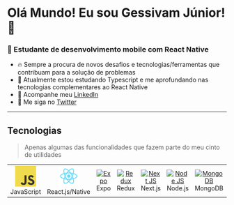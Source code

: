 # Olá Mundo! Eu sou Gessivam Júnior! 👋

### 📱 Estudante de desenvolvimento mobile com React Native
- 🔥 Sempre a procura de novos desafios e tecnologias/ferramentas que contribuam para a solução de problemas  
- 🌱 Atualmente estou estudando Typescript e me aprofundando nas tecnologias complementares ao React Native
- 💼 Acompanhe meu [LinkedIn](https://www.linkedin.com/in/gessivam-j%C3%BAnior-0a2b7b1a8/)
- 💬 Me siga no [Twitter](https://twitter.com/junio_dev)


-----



## Tecnologias
> Apenas algumas das funcionalidades que fazem parte do meu cinto de utilidades
<table align="center">
  <tr>
    <td align="center" width="96">
      <a href="#suhailkakar-tech">
        <img src="https://raw.githubusercontent.com/github/explore/80688e429a7d4ef2fca1e82350fe8e3517d3494d/topics/javascript/javascript.png" width="48" height="48" alt="JavaScript" />
      </a>
      <br>JavaScript
    </td>   
    <td align="center" width="96">
      <a href="#suhailkakar-tech">
        <img src="https://raw.githubusercontent.com/github/explore/80688e429a7d4ef2fca1e82350fe8e3517d3494d/topics/react/react.png" width="48" height="48" alt="React" />
      </a>
      <br>React.js/Native
    </td>
    <td align="center" width="96">
      <a href="#suhailkakar-tech">
        <img src="https://avatars.githubusercontent.com/u/12504344?s=200&v=4 width="48" height="48" alt="Expo" />
      </a>
      <br>Expo
    </td>
    <td align="center" width="96"> 
      <a href="#suhailkakar-tech" >
        <img src="https://avatars.githubusercontent.com/u/13142323?s=200&v=4" width="48" height="48" alt="Redux" />
      </a>
      <br>Redux
    </td>
    <td align="center" width="96"> 
      <a href="#suhailkakar-tech" >
        <img src="https://camo.githubusercontent.com/92ec9eb7eeab7db4f5919e3205918918c42e6772562afb4112a2909c1aaaa875/68747470733a2f2f6173736574732e76657263656c2e636f6d2f696d6167652f75706c6f61642f76313630373535343338352f7265706f7369746f726965732f6e6578742d6a732f6e6578742d6c6f676f2e706e67" width="48" height="48" alt="Next JS" />
      </a>
      <br>Next.js
    </td>                                                                                                                      
    <td align="center" width="96">
      <a href="#suhailkakar-tech">
        <img src="https://avatars.githubusercontent.com/u/9950313?s=200&v=4" width="48" height="48" alt="Node JS" />
      </a>
      <br>Node.js
    </td>
     <td align="center" width="96"> 
      <a href="#suhailkakar-tech" >
        <img src="https://avatars.githubusercontent.com/u/45120?s=200&v=4" width="48" height="48" alt="Mongo DB" />
      </a>
      <br>MongoDB
    </td>
   <td align="center" width="96">
      <a href="#suhailkakar-tech">
        <img src="https://avatars.githubusercontent.com/u/1335026?s=200&v=4" width="48" height="48" alt="Firebase" />
      </a>
      <br>Firebase
    </td>
     <td align="center" width="96">
      <a href="#suhailkakar-tech" >
        <img src="https://avatars.githubusercontent.com/u/54469796?s=200&v=4" width="48" height="48" alt="Supabase" />
      </a>
      <br>Supabase
    </td>
   <td align="center" width="96">
      <a href="#suhailkakar-tech" >
        <img src="https://avatars.githubusercontent.com/u/18133?s=200&v=4" width="48" height="48" alt="Git" />
      </a>
      <br>Git
    </td>
  </tr>                                                                                                      
</table>
